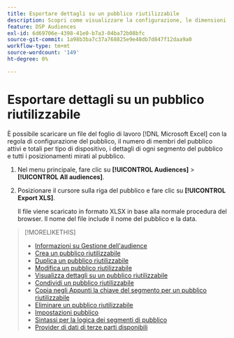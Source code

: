 ```yaml
---
title: Esportare dettagli su un pubblico riutilizzabile
description: Scopri come visualizzare la configurazione, le dimensioni del pubblico e i posizionamenti mirati per un pubblico riutilizzabile.
feature: DSP Audiences
exl-id: 6d69706e-4398-41e0-b7a3-04ba72b08bfc
source-git-commit: 1a98b3ba7c37a768825e9e48db7d847f12daa9a0
workflow-type: tm+mt
source-wordcount: '149'
ht-degree: 0%

---
```


# Esportare dettagli su un pubblico riutilizzabile

È possibile scaricare un file del foglio di lavoro [!DNL Microsoft Excel] con la regola di configurazione del pubblico, il numero di membri del pubblico attivi e totali per tipo di dispositivo, i dettagli di ogni segmento del pubblico e tutti i posizionamenti mirati al pubblico.

1. Nel menu principale, fare clic su **[!UICONTROL Audiences]** > **[!UICONTROL All audiences]**.

1. Posizionare il cursore sulla riga del pubblico e fare clic su **[!UICONTROL Export XLS]**.

   Il file viene scaricato in formato XLSX in base alla normale procedura del browser. Il nome del file include il nome del pubblico e la data.

>[!MORELIKETHIS]
>
>* [Informazioni su Gestione dell&#39;audience](audience-about.md)
>* [Crea un pubblico riutilizzabile](reusable-audience-create.md)
>* [Duplica un pubblico riutilizzabile](reusable-audience-duplicate.md)
>* [Modifica un pubblico riutilizzabile](reusable-audience-edit.md)
>* [Visualizza dettagli su un pubblico riutilizzabile](reusable-audience-view-details.md)
>* [Condividi un pubblico riutilizzabile](reusable-audience-share.md)
>* [Copia negli Appunti la chiave del segmento per un pubblico riutilizzabile](reusable-audience-clipboard.md)
>* [Eliminare un pubblico riutilizzabile](reusable-audience-delete.md)
>* [Impostazioni pubblico](audience-settings.md)
>* [Sintassi per la logica dei segmenti di pubblico](audience-segment-logic-syntax.md)
>* [Provider di dati di terze parti disponibili](third-party-data-providers.md)
